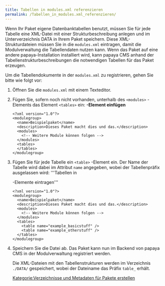 ```yaml
---
title: Tabellen in modules.xml referenzieren
permalink: /Tabellen_in_modules.xml_referenzieren/
---
```


Wenn Ihr Paket eigene Datenbanktabellen benutzt, müssen Sie für jede Tabelle eine XML-Datei mit einer Strukturbeschreibung anlegen und im Unterverzeichnis DATA in Ihrem Paket speichern. Diese XML-Strukturdateien müssen Sie in die `modules.xml` eintragen, damit die Modulverwaltung die Tabellendaten nutzen kann. Wenn das Paket auf eine andere papaya-Installation installiert wird, kann papaya CMS anhand der Tabellenstrukturbeschreibungen die notwendigen Tabellen für das Paket erzeugen.

Um die Tabellendokumente in der `modules.xml` zu registrieren, gehen Sie bitte wie folgt vor:

1.  Öffnen Sie die `modules.xml` mit einem Texteditor.
2.  Fügen Sie, sofern noch nicht vorhanden, unterhalb des `<modules>` -Elements das Element `<tables>` ein: **<tables>-Element einfügen**
    ~~~~ {.xml}
    <?xml version="1.0"?>
    <modulegroup>
      <name>Beispielpaket</name>
      <description>Dieses Paket macht dies und das.</description>
      <modules>
        <!-- Weitere Module können folgen -->
      </modules>
      <tables>
      </tables>
    </modulegroup>
    ~~~~

3.  Fügen Sie für jede Tabelle ein `<table>` -Element ein. Der Name der Tabelle wird dabei im Attribut `name` angegeben, wobei der Tabellenpräfix ausgelassen wird: '''Tabellen in
    <table>
    -Elemente eintragen'''

    ~~~~ {.xml}
    <?xml version="1.0"?>
    <modulegroup>
      <name>Beispielpaket</name>
      <description>Dieses Paket macht dies und das.</description>
      <modules>
        <!-- Weitere Module können folgen -->
      </modules>
      <tables>
        <table name="example_basicstuff" />
        <table name="example_otherstuff" />
      </tables>
    </modulegroup>
    ~~~~

4.  Speichern Sie die Datei ab. Das Paket kann nun im Backend von papaya CMS in der Modulverwaltung registriert werden.

Die XML-Dateien mit den Tabellenstrukturen werden im Verzeichnis `./DATA/` gespeichert, wobei der Dateiname das Präfix `table_` erhält.

[Kategorie:Verzeichnisse und Metadaten für Pakete erstellen](/Kategorie:Verzeichnisse_und_Metadaten_für_Pakete_erstellen "wikilink")